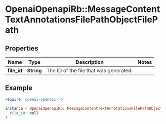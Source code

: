 # OpenaiOpenapiRb::MessageContentTextAnnotationsFilePathObjectFilePath

## Properties

| Name | Type | Description | Notes |
| ---- | ---- | ----------- | ----- |
| **file_id** | **String** | The ID of the file that was generated. |  |

## Example

```ruby
require 'openai-openapi-rb'

instance = OpenaiOpenapiRb::MessageContentTextAnnotationsFilePathObjectFilePath.new(
  file_id: null
)
```

